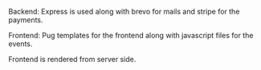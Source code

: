 Backend: Express is used along with brevo for mails and stripe for the payments.

Frontend: Pug templates for the frontend along with javascript files for the events.

Frontend is rendered from server side.
